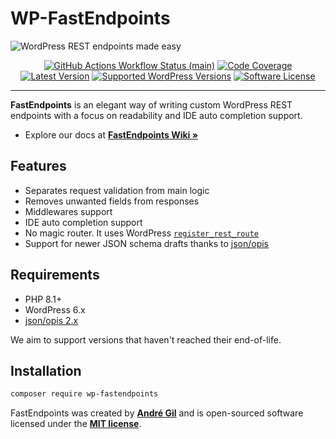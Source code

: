 # WP-FastEndpoints

<img src="https://raw.githubusercontent.com/matapatos/wp-fastendpoints/main/docs/images/FastEndpoints-Wallpaper-vYDGs.png" alt="WordPress REST endpoints made easy">
<p align="center">
    <a href="https://github.com/matapatos/wp-fastendpoints/actions"><img alt="GitHub Actions Workflow Status (main)" src="https://img.shields.io/github/actions/workflow/status/matapatos/wp-fastendpoints/tests.yml"></a>
    <a href="https://codecov.io/gh/matapatos/wp-fastendpoints" ><img alt="Code Coverage" src="https://codecov.io/gh/matapatos/wp-fastendpoints/graph/badge.svg?token=8N7N9NMGLG"/></a>
    <a href="https://packagist.org/packages/matapatos/wp-fastendpoints"><img alt="Latest Version" src="https://img.shields.io/packagist/v/matapatos/wp-fastendpoints"></a>
    <a href="https://packagist.org/packages/matapatos/wp-fastendpoints"><img alt="Supported WordPress Versions" src="https://img.shields.io/badge/6.x-versions?logo=wordpress&label=versions"></a>
    <a href="https://packagist.org/packages/matapatos/wp-fastendpoints"><img alt="Software License" src="https://img.shields.io/packagist/l/matapatos/wp-fastendpoints"></a>
</p>

------
**FastEndpoints** is an elegant way of writing custom WordPress REST endpoints with a focus on readability and IDE auto completion support.

- Explore our docs at **[FastEndpoints Wiki »](https://github.com/matapatos/wp-fastendpoints/wiki)**

## Features

- Separates request validation from main logic
- Removes unwanted fields from responses 
- Middlewares support
- IDE auto completion support
- No magic router. It uses WordPress [`register_rest_route`](https://developer.wordpress.org/reference/functions/register_rest_route/)
- Support for newer JSON schema drafts thanks to [json/opis](https://opis.io/json-schema/2.x/)

## Requirements

- PHP 8.1+
- WordPress 6.x
- [json/opis 2.x](https://opis.io/json-schema/2.x/)

We aim to support versions that haven't reached their end-of-life.

## Installation

```bash
composer require wp-fastendpoints
```

FastEndpoints was created by **[André Gil](https://www.linkedin.com/in/andre-gil/)** and is open-sourced software licensed under the **[MIT license](https://opensource.org/licenses/MIT)**.

